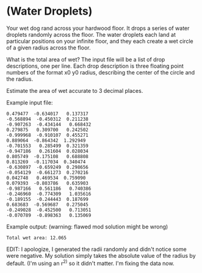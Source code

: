 # (Water Droplets)
<div class="md"><p>Your wet dog rand across your hardwood floor.  It drops a series of water droplets randomly across the floor.  The water droplets each land at particular positions on your infinite floor, and they each create a wet circle of a given radius across the floor.</p>
<p>What is the total area of wet?  The input file will be a list of drop descriptions, one per line.  Each drop description is three floating point numbers of the format x0 y0 radius, describing the center of the circle and the radius.</p>
<p>Estimate the area of wet accurate to 3 decimal places.</p>
<p>Example input file:</p>
<pre><code>0.479477  -0.634017   0.137317                                                                                                                                    
-0.568894  -0.450312  0.211238                                                                                                                                    
-0.907263  -0.434144   0.668432                                                                                                                                    
0.279875   0.309700   0.242502                                                                                                                                    
-0.999968  -0.910107  0.455271                                                                                                                                    
0.889064  -0.864342  1.292949                                                                                                                                    
-0.701553   0.285499  0.321359                                                                                                                                    
-0.947186   0.261604  0.028034                                                                                                                                    
0.805749  -0.175108   0.688808                                                                                                                                    
0.813269  -0.117034  0.340474                                                                                                                                    
-0.630897  -0.659249  0.298656                                                                                                                                    
-0.054129  -0.661273  0.270216                                                                                                                                    
0.042748   0.469534  0.759090                                                                                                                                    
0.079393  -0.803786   0.635903                                                                                                                                    
-0.987166   0.561186   0.740386                                                                                                                                    
-0.246960  -0.774309   1.035616                                                                                                                                    
-0.189155  -0.244443  0.187699                                                                                                                                    
0.683683  -0.569687   0.275045                                                                                                                                    
-0.249028  -0.452500   0.713051                                                                                                                                    
-0.070789  -0.898363   0.135069       
</code></pre>
<p>Example output: (warning: flawed mod solution might be wrong)</p>
<pre><code>Total wet area: 12.065
</code></pre>
<p>EDIT:  I apologize, I generated the radii randomly and didn't notice some were negative.  My solution simply takes the absolute value of the radius by default. (I'm using an r<sup>2)</sup> so it didn't matter.  I'm fixing the data now.</p>
</div>

